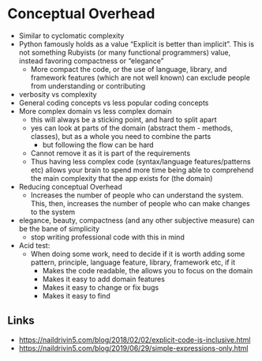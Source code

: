 # Conceptual Overhead

- Similar to cyclomatic complexity
- Python famously holds as a value “Explicit is better than implicit”. This is not something Rubyists (or many functional programmers) value, instead favoring compactness or “elegance”
  - More compact the code, or the use of  language, library, and framework features (which are not well known) can exclude people from understanding or contributing
- verbosity vs complexity
- General coding concepts vs less popular coding concepts
- More complex domain vs less complex domain
  - this will always be a sticking point, and hard to split apart
  - yes can look at parts of the domain (abstract them - methods, classes), but as a whole you need to combine the parts
    - but following the flow can be hard
  - Cannot remove it as it is part of the requirements
  - Thus having less complex code (syntax/language features/patterns etc) allows your brain to spend more time being able to comprehend the main complexity that the app exists for (the domain)
- Reducing conceptual Overhead  
  - Increases the number of people  who can understand the system. This, then, increases the number of people who can make changes to the system
- elegance, beauty, compactness (and any other subjective measure) can be the bane of simplicity
  - stop writing professional code with this in mind
- Acid test:
  - When doing some work, need to decide if it is worth adding some pattern, principle, language feature, library, framework etc, if it
    - Makes the code readable, the allows you to focus on the domain
    - Makes it easy to add domain features
    - Makes it easy to change or fix bugs
    - Makes it easy to find

## Links

- https://naildrivin5.com/blog/2018/02/02/explicit-code-is-inclusive.html
- https://naildrivin5.com/blog/2019/06/29/simple-expressions-only.html
